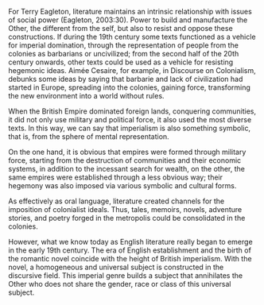 



For Terry Eagleton, literature maintains an intrinsic
relationship with issues of social power (Eagleton, 2003:30).
Power to build and manufacture the Other, the different from the self, 
but also to resist and oppose these constructions. If during the 19th century some texts functioned as a vehicle for imperial domination, through the representation of people from the colonies as barbarians or uncivilized; 
from the second half of the 20th century onwards, other
texts could be used as a vehicle for resisting hegemonic ideas. Aimée Cesaire, for example, in Discourse on Colonialism, debunks some ideas by saying that barbarie and lack of civilization had started in Europe, spreading into the colonies, gaining force, transforming the new environment into a world without rules.


When the British Empire dominated foreign lands, conquering communities, 
it did not only use military and political force, it also used the 
most diverse texts. In this way, we can say that imperialism 
is also something symbolic, that is, from the sphere of mental representation.



On the one hand, it is obvious that empires were formed through
military force, starting from the destruction of communities and 
their economic systems, in addition to the incessant search for wealth,
on the other, the same empires were established through a less obvious way; 
their hegemony was also imposed via various symbolic and cultural forms. 


As effectively as oral language, 
literature created channels for the imposition of 
colonialist ideals. Thus, tales, memoirs, novels, adventure stories, 
and poetry forged in the metropolis could be consolidated in the colonies.


However, what we know today as English literature really 
began to emerge in the early 19th century. The era of English 
establishment and the birth of the romantic novel coincide with the 
height of British imperialism. With the novel, a homogeneous and universal subject
is constructed in the discursive field. This imperial genre builds a subject that 
annihilates the Other who does not share the gender, race or class of this universal subject.
	







	
